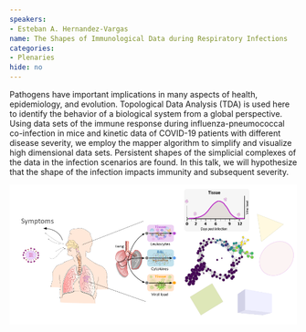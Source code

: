 ```yaml
---
speakers:
- Esteban A. Hernandez-Vargas
name: The Shapes of Immunological Data during Respiratory Infections
categories:
- Plenaries
hide: no
---
```

Pathogens have important implications in many aspects of health, epidemiology, and evolution. Topological Data Analysis (TDA) is used here to identify the behavior of a biological system from a global perspective. Using data sets of the immune response during influenza-pneumococcal co-infection in mice and kinetic data of COVID-19 patients with different disease severity, we employ the mapper algorithm to simplify and visualize high dimensional data sets. Persistent shapes of the simplicial complexes of the data in the infection scenarios are found. In this talk, we will hypothesize that the shape of the infection impacts immunity and subsequent severity.

![](/assets/images/esteban-hernandez-vargas-abstract.png)



